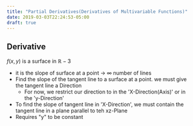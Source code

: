 ```yaml
---
title: "Partial Derivatives(Derivatives of Multivariable Functions)"
date: 2019-03-03T22:24:53-05:00
draft: true
---
```


## Derivative
$f(x,y)$ is a surface in $\mathbb{R}- 3$  

* it is the slope of surface at a point -> $\infty$ number of lines
* Find the slope of the tangent line to a surface at a point. we
  must give the tangent line a Direction
    * For now, we restrict our direction to in the 'X-Direction(Axis)' or
      in the 'y-Direction'
* To find the slope of tangent line in 'X-Direction', we must contain the tangent line in a plane parallel to teh xz-Plane
* Requires "y" to be constant
